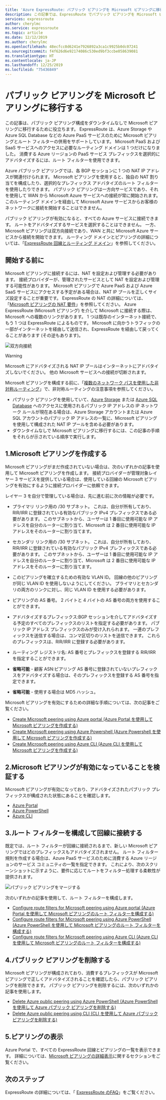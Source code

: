 ```yaml
---
title: 'Azure ExpressRoute: パブリック ピアリングを Microsoft ピアリングに移行する'
description: この記事では、ExpressRoute でパブリック ピアリングを Microsoft ピアリングに移行する手順を示します。
services: expressroute
author: cherylmc
ms.service: expressroute
ms.topic: article
ms.date: 12/12/2019
ms.author: cherylmc
ms.openlocfilehash: 48ecfcc0d6241e7926892a3ca1c9925b0dc07241
ms.sourcegitcommit: f4f626d6e92174086c530ed9bf3ccbe058639081
ms.translationtype: HT
ms.contentlocale: ja-JP
ms.lasthandoff: 12/25/2019
ms.locfileid: "75436849"
---
```

# <a name="move-a-public-peering-to-microsoft-peering"></a>パブリック ピアリングを Microsoft ピアリングに移行する

この記事は、パブリック ピアリング構成をダウンタイムなしで Microsoft ピアリングに移行するために役立ちます。 ExpressRoute は、Azure Storage や Azure SQL Database などの Azure PaaS サービスのために Microsoft ピアリングとルート フィルターの併用をサポートしています。 Microsoft PaaS および SaaS サービスへのアクセスに必要なルーティング ドメインは 1 つだけになりました。 消費する Azure リージョンの PaaS サービス プレフィックスを選択的にアドバタイズするには、ルート フィルターを使用できます。

Azure パブリック ピアリングでは、各 BGP セッションに 1 つの NAT IP アドレスが関連付けられます。 Microsoft ピアリングを使用すると、独自の NAT 割り当てを構成したり、選択的なプレフィックス アドバタイズのルート フィルターを使用したりできます。 パブリック ピアリングは一方向サービスであり、それを使用して WAN から Microsoft Azure サービスへの接続が常に開始されます。 このルーティング ドメインを経由して Microsoft Azure サービスからお客様のネットワークに接続を開始することはできません。

パブリック ピアリングが有効になると、すべての Azure サービスに接続できます。 ルートをアドバタイズするサービスを選択することはできません。 一方、Microsoft ピアリングは双方向接続であり、WAN と共に Microsoft Azure サービスから接続を開始できます。 ルーティング ドメインとピアリングの詳細については、「[ExpressRoute 回線とルーティング ドメイン](expressroute-circuit-peerings.md)」を参照してください。

## <a name="before"></a>開始する前に

Microsoft ピアリングに接続するには、NAT を設定および管理する必要があります。 接続プロバイダーが、管理されたサービスとして NAT を設定および管理する可能性があります。 Microsoft ピアリングで Azure PaaS および Azure SaaS サービスにアクセスする予定がある場合は、NAT IP プールを正しくサイズ設定することが重要です。 ExpressRoute の NAT の詳細については、「[Microsoft ピアリングの NAT 要件](expressroute-nat.md#nat-requirements-for-microsoft-peering)」を参照してください。 Azure ExpressRoute (Microsoft ピアリング) を介して Microsoft に接続する際は、Microsoft への複数のリンクがあります。 1 つは既存のインターネット接続で、もう 1 つは ExpressRoute によるものです。 Microsoft に向かうトラフィックの一部がインターネットを経由して送信され、ExpressRoute を経由して戻ってくることがあります (その逆もあります)。

![双方向接続](./media/how-to-move-peering/bidirectional-connectivity.jpg)

> [!Warning]
> Microsoft にアドバタイズされる NAT IP プールはインターネットにアドバタイズしないでください。 他の Microsoft サービスへの接続が切断されます。

Microsoft ピアリングを構成する前に、「[複数のネットワーク パスを使用した非対称ルーティング](https://docs.microsoft.com/azure/expressroute/expressroute-asymmetric-routing)」で、非対称ルーティングの注意事項を参照してください。

* パブリック ピアリングを使用していて、[Azure Storage](../storage/common/storage-network-security.md) または [Azure SQL Database](../sql-database/sql-database-vnet-service-endpoint-rule-overview.md) へのアクセスに使用されるパブリック IP アドレスの IP ネットワーク ルールが現在ある場合は、Azure Storage アカウントまたは Azure SQL アカウントのパブリック IP アドレスの一覧に、Microsoft ピアリングを使用して構成された NAT IP プールを含める必要があります。<br>
* ダウンタイムなしで Microsoft ピアリングに移行するには、この記事の手順をそれらが示されている順序で実行します。

## <a name="create"></a>1.Microsoft ピアリングを作成する

Microsoft ピアリングがまだ作成されていない場合は、次のいずれかの記事を使用して Microsoft ピアリングを作成します。 接続プロバイダーが管理対象レイヤー 3 サービスを提供している場合は、使用している回線の Microsoft ピアリングを有効にするように接続プロバイダーに依頼できます。

レイヤー 3 を自分で管理している場合は、先に進む前に次の情報が必要です。

* プライマリ リンク用の /30 サブネット。 これは、自分が所有しており、RIR/IRR に登録されている有効なパブリック IPv4 プレフィックスである必要があります。 このサブネットから、ユーザーは 1 番目に使用可能な IP アドレスを自分のルーターに割り当て、Microsoft は 2 番目に使用可能な IP アドレスをそのルーターに割り当てます。<br>
* セカンダリ リンク用の /30 サブネット。 これは、自分が所有しており、RIR/IRR に登録されている有効なパブリック IPv4 プレフィックスである必要があります。 このサブネットから、ユーザーは 1 番目に使用可能な IP アドレスを自分のルーターに割り当て、Microsoft は 2 番目に使用可能な IP アドレスをそのルーターに割り当てます。<br>
* このピアリングを確立するための有効な VLAN ID。 回線の他のピアリングが同じ VLAN ID を使用しないようにしてください。 プライマリとセカンダリの両方のリンクに対し、同じ VLAN ID を使用する必要があります。<br>
* ピアリングの AS 番号。 2 バイトと 4 バイトの AS 番号の両方を使用することができます。<br>
* アドバタイズするプレフィックス:BGP セッションを介してアドバタイズする予定のすべてのプレフィックスのリストを指定する必要があります。 パブリック IP アドレス プレフィックスのみが受け入れられます。 一連のプレフィックスを送信する場合は、コンマ区切りのリストを送信できます。 これらのプレフィックスは、RIR/IRR に登録する必要があります。<br>
* ルーティング レジストリ名: AS 番号とプレフィックスを登録する RIR/IRR を指定することができます。

* **省略可能** - 顧客 ASN:ピアリング AS 番号に登録されていないプレフィックスをアドバタイズする場合は、そのプレフィックスを登録する AS 番号を指定できます。<br>
* **省略可能** - 使用する場合は MD5 ハッシュ。

Microsoft ピアリングを有効にするための詳細な手順については、次の記事をご覧ください。

* [Create Microsoft peering using Azure portal (Azure Portal を使用して Microsoft ピアリングを作成する)](expressroute-howto-routing-portal-resource-manager.md#msft)<br>
* [Create Microsoft peering using Azure Powershell (Azure Powershell を使用して Microsoft ピアリングを作成する)](expressroute-howto-routing-arm.md#msft)<br>
* [Create Microsoft peering using Azure CLI (Azure CLI を使用して Microsoft ピアリングを作成する)](howto-routing-cli.md#msft)

## <a name="validate"></a>2.Microsoft ピアリングが有効になっていることを検証する

Microsoft ピアリングが有効になっており、アドバタイズされたパブリック プレフィックスが構成された状態にあることを確認します。

* [Azure Portal](expressroute-howto-routing-portal-resource-manager.md#getmsft)<br>
* [Azure PowerShell](expressroute-howto-routing-arm.md#getmsft)<br>
* [Azure CLI](howto-routing-cli.md#getmsft)

## <a name="routefilter"></a>3.ルート フィルターを構成して回線に接続する

既定では、ルート フィルターが回線に接続されるまで、新しい Microsoft ピアリングではどのプレフィックスもアドバタイズされません。 ルート フィルター規則を作成する場合は、Azure PaaS サービスのために消費する Azure リージョンのサービス コミュニティの一覧を指定できます。 これにより、次のスクリーンショットに示すように、要件に応じてルートをフィルター処理する柔軟性が提供されます。

![パブリック ピアリングをマージする](./media/how-to-move-peering/routefilter.jpg)

次のいずれかの記事を使用して、ルート フィルターを構成します。

* [Configure route filters for Microsoft peering using Azure portal (Azure Portal を使用して Microsoft ピアリングのルート フィルターを構成する)](how-to-routefilter-portal.md)<br>
* [Configure route filters for Microsoft peering using Azure PowerShell (Azure PowerShell を使用して Microsoft ピアリングのルート フィルターを構成する)](how-to-routefilter-powershell.md)<br>
* [Configure route filters for Microsoft peering using Azure CLI (Azure CLI を使用して Microsoft ピアリングのルート フィルターを構成する)](how-to-routefilter-cli.md)

## <a name="delete"></a>4.パブリック ピアリングを削除する

Microsoft ピアリングが構成されており、消費するプレフィックスが Microsoft ピアリングで正しくアドバタイズされることを確認したら、パブリック ピアリングを削除できます。 パブリック ピアリングを削除するには、次のいずれかの記事を使用します。

* [Delete Azure public peering using Azure PowerShell (Azure PowerShell を使用して Azure パブリック ピアリングを削除する)](about-public-peering.md#powershell)
* [Delete Azure public peering using CLI (CLI を使用して Azure パブリック ピアリングを削除する)](about-public-peering.md#cli)
  
## <a name="view"></a>5.ピアリングの表示
  
Azure Portal で、すべての ExpressRoute 回線とピアリングの一覧を表示できます。 詳細については、[Microsoft ピアリングの詳細表示](expressroute-howto-routing-portal-resource-manager.md#getmsft)に関するセクションをご覧ください。

## <a name="next-steps"></a>次のステップ

ExpressRoute の詳細については、「 [ExpressRoute のFAQ](expressroute-faqs.md)」をご覧ください。

